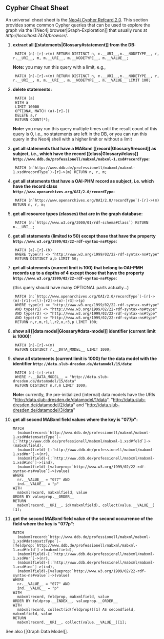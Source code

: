 ## Cypher Cheat Sheet

An universal cheat sheet is the [Neo4j Cypher Refcard 2.0](http://docs.neo4j.org/refcard/2.0/). This section provides some common Cypher queries that can be used to explore the graph via the [[Neo4j browser|Graph-Exploration]] that usually runs at *http://localhost:7474/browser/*. 

1. __extract all [[statements|Glossary#statement]] from the DB:__

        MATCH (n)-[r]->(m) RETURN DISTINCT n, n.__URI__,n.__NODETYPE__, r, r.__URI__, m, m.__URI__, m.__NODETYPE__, m.__VALUE__;

    __Note:__ you may run this query with a limit, e.g.,

        MATCH (n)-[r]->(m) RETURN DISTINCT n, n.__URI__,n.__NODETYPE__, r, r.__URI__, m, m.__URI__, m.__NODETYPE__, m.__VALUE__ LIMIT 100;

2. __delete statements:__

        MATCH (a)
        WITH a
        LIMIT 10000
        OPTIONAL MATCH (a)-[r]-()
        DELETE a,r
        RETURN COUNT(*);

    __Note:__ you may run this query multiple times until the result count of this query is 0, i.e., no statements are left in the DB, or you can run this query in the Neo4j shell with a higher limit or without a limit

3. __get all statements that have a MABxml [[record|Glossary#record]] as subject, i.e., which have the record [[class|Glossary#class]] `http://www.ddb.de/professionell/mabxml/mabxml-1.xsd#recordType`:__

        MATCH (n`http://www.ddb.de/professionell/mabxml/mabxml-1.xsd#recordType`)-[r]->(m) RETURN n, r, m;

4. __get all statements that have a OAI-PHM record as subject, i.e. which have the record class `http://www.openarchives.org/OAI/2.0/recordType`:__

        MATCH (n`http://www.openarchives.org/OAI/2.0/recordType`)-[r]->(m) RETURN n, r, m;

5. __get all resource types (classes) that are in the graph database:__

        MATCH (n:`http://www.w3.org/2000/01/rdf-schema#Class`) RETURN n.__URI__;

6. __get all statements (limited to 50) except those that have the property `http://www.w3.org/1999/02/22-rdf-syntax-ns#type`:__

        MATCH (a)-[r]-(b)
        WHERE type(r) <> "http://www.w3.org/1999/02/22-rdf-syntax-ns#type"
        RETURN DISTINCT a,b LIMIT 50;

7. __get all statements (current limit is 100) that belong to OAI-PMH records up to a depths of 4 except those that have the property `http://www.w3.org/1999/02/22-rdf-syntax-ns#type`:__

    (this query should have many OPTIONAL parts actually...)

        MATCH (n:`http://www.openarchives.org/OAI/2.0/recordType`)-[r]->(m)-[r1]->(l)-[r2]->(o)-[r3]->(p)
        WHERE type(r) <> "http://www.w3.org/1999/02/22-rdf-syntax-ns#type"
        AND type(r1) <> "http://www.w3.org/1999/02/22-rdf-syntax-ns#type"
        AND type(r2) <> "http://www.w3.org/1999/02/22-rdf-syntax-ns#type"
        AND type(r3) <> "http://www.w3.org/1999/02/22-rdf-syntax-ns#type"
        RETURN n,r,m,r1,l,r2,o,r3,p LIMIT 100;

8. __show all [[data model|Glossary#data-model]] identifier (current limit is 1000):__

        MATCH (n)-[r]->(m)
        RETURN DISTINCT r.__DATA_MODEL__ LIMIT 1000;

9. __show all statements (current limit is 1000) for the data model with the identifier `http://data.slub-dresden.de/datamodel/15/data`:__

        MATCH (n)-[r]->(m)
        WHERE r.__DATA_MODEL__ = "http://data.slub-dresden.de/datamodel/15/data"
        RETURN DISTINCT n,r,m LIMIT 1000;

    __Note:__ currently, the pre-initialized (internal) data models have the URIs "http://data.slub-dresden.de/datamodel/1/data", "http://data.slub-dresden.de/datamodel/2/data" and "http://data.slub-dresden.de/datamodel/3/data"

10. __get all second MABxml field values where the key is "077p":__

        MATCH 
          (mabxmlrecord:`http://www.ddb.de/professionell/mabxml/mabxml-1.xsd#datensatzType`)- [:`http://www.ddb.de/professionell/mabxml/mabxml-1.xsd#feld`]->(mabxmlfield),
          (mabxmlfield)-[:`http://www.ddb.de/professionell/mabxml/mabxml-1.xsd#nr`]->(nr),  
          (mabxmlfield)-[:`http://www.ddb.de/professionell/mabxml/mabxml-1.xsd#ind`]->(ind),
          (mabxmlfield)-[valueprop:`http://www.w3.org/1999/02/22-rdf-syntax-ns#value`]->(value)
        WHERE
          nr.__VALUE__ = "077" AND
          ind.__VALUE__ = "p"
        WITH 
          mabxmlrecord, mabxmlfield, value
        ORDER BY valueprop.__ORDER__
        RETURN
          mabxmlrecord.__URI__, id(mabxmlfield), collect(value.__VALUE__)[1];

11. __get the second MABxml field value of the second occurrence of the field where the key is "077p":__

        MATCH 
          (mabxmlrecord:`http://www.ddb.de/professionell/mabxml/mabxml-1.xsd#datensatzType`)-[feldprop:`http://www.ddb.de/professionell/mabxml/mabxml-1.xsd#feld`]->(mabxmlfield),
          (mabxmlfield)-[:`http://www.ddb.de/professionell/mabxml/mabxml-1.xsd#nr`]->(nr),  
          (mabxmlfield)-[:`http://www.ddb.de/professionell/mabxml/mabxml-1.xsd#ind`]->(ind),
          (mabxmlfield)-[valueprop:`http://www.w3.org/1999/02/22-rdf-syntax-ns#value`]->(value)
        WHERE
          nr.__VALUE__ = "077" AND
          ind.__VALUE__ = "p"
        WITH 
          mabxmlrecord, feldprop, mabxmlfield, value
        ORDER BY feldprop.__INDEX__, valueprop.__ORDER__
        WITH
          mabxmlrecord, collect(id(feldprop))[1] AS secondfield, mabxmlfield, value
        RETURN
          mabxmlrecord.__URI__, collect(value.__VALUE__)[1];

See also [[Graph Data Model]].